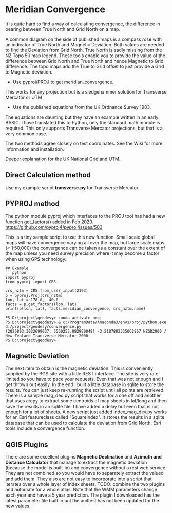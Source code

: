 # Meridian Convergence

It is quite hard to find a way of calculating convergence, the difference in bearing between True North and Grid North on a map.

A common diagram on the side of published maps is a compass rose with an indicator of True North and Magnetic Deviation.
Both values are needed to find the Deviation from Grid North. True North is sadly missing from the NZ Topo 50 map legend.
These tools enable you to provide the value of the difference between Grid North and True North and hence Magnetic to Grid difference.
The topo maps add the True to Grid offset to just provide a Grid to Magnetic deviation.

* Use pyproj/PROJ to get meridian_convergence.

This works for any projection but is a sledgehammer solution for Transverse Mercator or UTM

* Use the published equations from the UK Ordnance Survey 1983.

The equations are daunting but they have an example written in an early BASIC.
I have translated this to Python, only the standard math module is required.
This only supports Transverse Mercator projections, but that is a very common case.


The two methods agree closely on test coordinates. See the Wiki for more information and installation.

[Deeper explanation](http://www.threelittlemaids.co.uk/magdec/explain.html) for the UK National Grid and UTM.

## Direct Calculation method
Use my example script **transverse.py** for Transverse Mercator.

## PYPROJ method
The python module pyproj which interfaces to the PROJ tool has had a new function [get_factors()](https://pyproj4.github.io/pyproj/latest/api/proj.html#pyproj-proj-factors) added in Feb 2020.
https://github.com/pyproj4/pyproj/issues/503

This is a tiny sample script to use this new function. Small scale global maps will have convergence varying all over the map, but large scale maps (< 1:50,000) the convergence can be taken as a constant over the extent of the map unless you need survey precision where it may become a factor when using GPS technology.

```
## Example
```python
import pyproj
from pyproj import CRS

crs_nztm = CRS.from_user_input(2193)
p = pyproj.Proj(crs_nztm)
lon, lat = 178.0, -40.0
facts = p.get_factors(lon, lat)
print(p(lon, lat), facts.meridian_convergence, crs_nztm.name)
```
```
PS D:\project\geodesy> conda activate proj
PS D:\project\geodesy> & c:/ProgramData/Anaconda3/envs/proj/python.exe d:/project/geodesy/convergence.py
(2026893.3022699037, 5560253.082980049) -3.2187882335062867 NZGD2000 / New Zealand Transverse Mercator 2000
PS D:\project\geodesy> 
```

## Magnetic Deviation
The next item to obtain is the magnetic deviation. This is conveniently supplied by the BGS site with a little REST interface. The site is very rate-limited so you have to pace your requests. Even that was not enough and I get thrown out easily. In the end I built a little database in sqlite to store the results. You can just keep re-running the script until all points are retrieved. There is a sample mag_dec.py script that works for a one off and another that uses arcpy to extract some centroids of map sheets in lat/long and then save the results in an sqlite file. I have added a delay but even that is not enough for a lot of sheets.
A new script just added index_mag_dev.py works for an Esri featureclass called "SquareIndex". It stores the results in a sqlite database that can be used to calculate the deviation from Grid North. Esri tools include a convergence function.

## QGIS Plugins
There are some excellent plugins **Magnetic Declination**  and **Azimuth and Distance Calculator** that manage to extract the magnetic deviation (because the model is built-in) and convergence without a rest web service. They are not combined so you would have to separately extract the valued and add them. They also are not easy to incorporate into a script that iterates over a whole layer of index sheets. TODO: combine the two plugins and automate for a whole atlas.
Note that the WMM parameters change each year and have a 5 year prediction. The plugin I downloaded has the latest parameter file built in but the unittest has not been updated for the new values.
